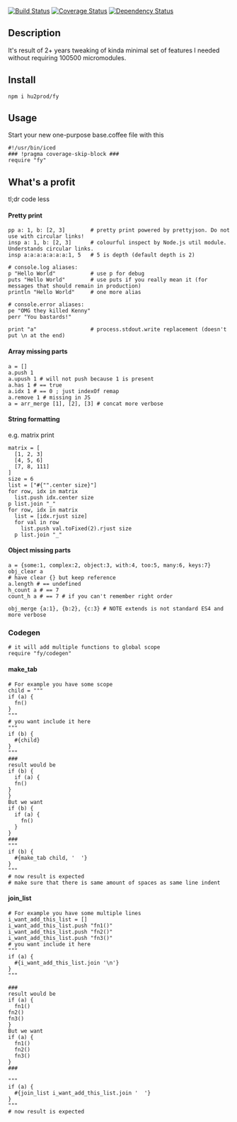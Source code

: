 [![Build Status](https://travis-ci.org/hu2prod/fy.svg?branch=master)](https://travis-ci.org/hu2prod/fy)
[![Coverage Status](https://coveralls.io/repos/github/hu2prod/fy/badge.svg?branch=master)](https://coveralls.io/github/hu2prod/fy?branch=master)
[![Dependency Status](https://www.versioneye.com/user/projects/58ba944901b5b7003a212afd/badge.svg?style=flat-square)](https://www.versioneye.com/user/projects/58ba944901b5b7003a212afd)

##  Description ##

It's result of 2+ years tweaking of kinda minimal set of features I needed without requiring 100500 micromodules.

## Install ##

    npm i hu2prod/fy

## Usage ##
Start your new one-purpose base.coffee file with this

    #!/usr/bin/iced
    ### !pragma coverage-skip-block ###
    require "fy"

## What's a profit ##

tl;dr code less

#### Pretty print ####

    pp a: 1, b: [2, 3]        # pretty print powered by prettyjson. Do not use with circular links!
    insp a: 1, b: [2, 3]      # colourful inspect by Node.js util module. Understands circular links.
    insp a:a:a:a:a:a:a:1, 5   # 5 is depth (default depth is 2)
    
    # console.log aliases:
    p "Hello World"           # use p for debug
    puts "Hello World"        # use puts if you really mean it (for messages that should remain in production)
    println "Hello World"     # one more alias 
    
    # console.error aliases:
    pe "OMG they killed Kenny"
    perr "You bastards!"
    
    print "a"                 # process.stdout.write replacement (doesn't put \n at the end)

#### Array missing parts ####

    a = []
    a.push 1
    a.upush 1 # will not push because 1 is present
    a.has 1 # == true
    a.idx 1 # == 0 ; just indexOf remap
    a.remove 1 # missing in JS
    a = arr_merge [1], [2], [3] # concat more verbose


#### String formatting ####

e.g. matrix print

    matrix = [
      [1, 2, 3]
      [4, 5, 6]
      [7, 8, 111]
    ]
    size = 6
    list = ["#{"".center size}"]
    for row, idx in matrix
      list.push idx.center size
    p list.join "_"
    for row, idx in matrix
      list = [idx.rjust size]
      for val in row
        list.push val.toFixed(2).rjust size
      p list.join "_"

#### Object missing parts ####

    a = {some:1, complex:2, object:3, with:4, too:5, many:6, keys:7}
    obj_clear a
    # have clear {} but keep reference
    a.length # == undefined
    h_count a # == 7
    count_h a # == 7 # if you can't remember right order
    
    obj_merge {a:1}, {b:2}, {c:3} # NOTE extends is not standard ES4 and more verbose


### Codegen ###

    # it will add multiple functions to global scope
    require "fy/codegen"

#### make_tab ####

    # For example you have some scope
    child = """
    if (a) {
      fn()
    }
    """
    # you want include it here
    """
    if (b) {
      #{child}
    }
    """
    ###
    result would be
    if (b) {
      if (a) {
      fn()
    }
    }
    But we want
    if (b) {
      if (a) {
        fn()
      }
    }
    ###
    """
    if (b) {
      #{make_tab child, '  '}
    }
    """
    # now result is expected
    # make sure that there is same amount of spaces as same line indent

#### join_list ####

    # For example you have some multiple lines
    i_want_add_this_list = []
    i_want_add_this_list.push "fn1()"
    i_want_add_this_list.push "fn2()"
    i_want_add_this_list.push "fn3()"
    # you want include it here
    """
    if (a) {
      #{i_want_add_this_list.join '\n'}
    }
    """
    
    ###
    result would be
    if (a) {
      fn1()
    fn2()
    fn3()
    }
    But we want
    if (a) {
      fn1()
      fn2()
      fn3()
    }
    ###
    
    """
    if (a) {
      #{join_list i_want_add_this_list.join '  '}
    }
    """
    # now result is expected
    
